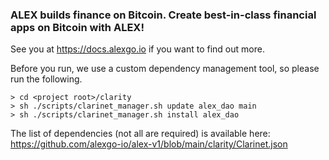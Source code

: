 ### ALEX builds finance on Bitcoin. Create best-in-class financial apps on Bitcoin with ALEX!

See you at https://docs.alexgo.io if you want to find out more.

Before you run, we use a custom dependency management tool, so please run the following.

```
> cd <project root>/clarity
> sh ./scripts/clarinet_manager.sh update alex_dao main
> sh ./scripts/clarinet_manager.sh install alex_dao
```

The list of dependencies (not all are required) is available here: https://github.com/alexgo-io/alex-v1/blob/main/clarity/Clarinet.json
